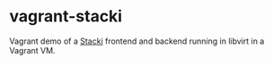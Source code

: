 # vagrant-stacki

Vagrant demo of a [Stacki][stacki] frontend and backend running in libvirt in a Vagrant VM.

 [stacki]: http://www.stacki.com
